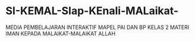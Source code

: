 # SI-KEMAL-SIap-KEnali-MALaikat-
MEDIA PEMBELAJARAN INTERAKTIF MAPEL PAI DAN BP KELAS 2 MATERI  IMAN KEPADA MALAIKAT-MALAIKAT ALLAH
